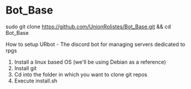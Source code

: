 # Bot_Base
sudo git clone https://github.com/UnionRolistes/Bot_Base.git && cd Bot_Base

How to setup URbot - The discord bot for managing servers dedicated to
rpgs

1) Install a linux based OS (we'll be using Debian as a reference)
2) Install git
3) Cd into the folder in which you want to clone git repos 
4) Execute install.sh


